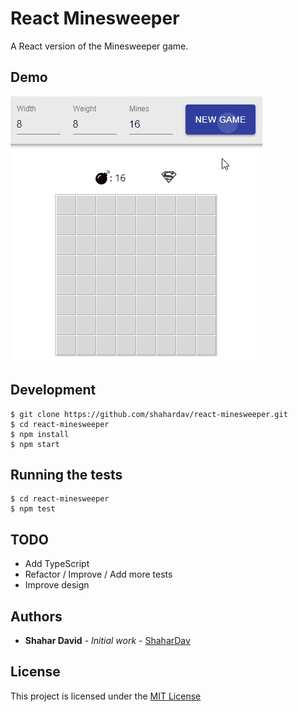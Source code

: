 # React Minesweeper

A React version of the Minesweeper game.

## Demo

![](react-minesweeper-demo.gif)

## Development

```
$ git clone https://github.com/shahardav/react-minesweeper.git
$ cd react-minesweeper
$ npm install
$ npm start
```

## Running the tests

```
$ cd react-minesweeper
$ npm test
```

## TODO
* Add TypeScript
* Refactor / Improve / Add more tests
* Improve design

## Authors

* **Shahar David** - *Initial work* - [ShaharDav](https://github.com/ShaharDav)


## License

This project is licensed under the [MIT License](http://opensource.org/licenses/MIT)

